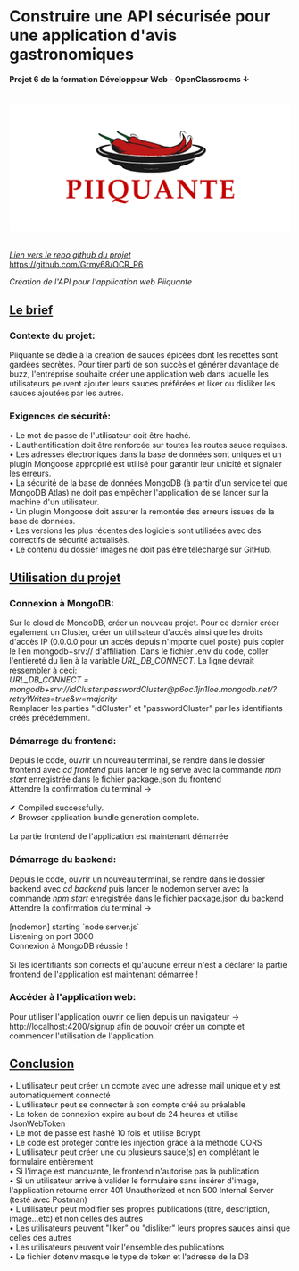 <h1>Construire une API sécurisée pour une application d'avis gastronomiques</h1>
<b>Projet 6 de la formation Développeur Web - OpenClassrooms ↓</b><br><br><br>


<div style="text-align:center"><img src="frontend/src/assets/images/piiquante-logo.png" alt="Logo Piiquante" width="600"/></div><br>

<em><u>Lien vers le repo github du projet</u></em><br>
https://github.com/Grmy68/OCR_P6


<em>Création de l'API pour l'application web Piiquante</em>

<h2><u>Le brief</u></h2>

<h3>Contexte du projet:</h3>
Piiquante se dédie à la création de sauces épicées dont les recettes sont gardées
secrètes. Pour tirer parti de son succès et générer davantage de buzz, l'entreprise
souhaite créer une application web dans laquelle les utilisateurs peuvent ajouter
leurs sauces préférées et liker ou disliker les sauces ajoutées par les autres.


<h3>Exigences de sécurité:</h3>
• Le mot de passe de l'utilisateur doit être haché.<br>
• L'authentification doit être renforcée sur toutes les routes sauce requises.<br>
• Les adresses électroniques dans la base de données sont uniques et un
  plugin Mongoose approprié est utilisé pour garantir leur unicité et signaler
  les erreurs.<br>
• La sécurité de la base de données MongoDB (à partir d'un service tel que
  MongoDB Atlas) ne doit pas empêcher l'application de se lancer sur la
  machine d'un utilisateur.<br>
• Un plugin Mongoose doit assurer la remontée des erreurs issues de la base
  de données.<br>
• Les versions les plus récentes des logiciels sont utilisées avec des correctifs
  de sécurité actualisés.<br>
• Le contenu du dossier images ne doit pas être téléchargé sur GitHub.<br>


<h2><u>Utilisation du projet</u></h2>

<h3>Connexion à MongoDB:</h3>
Sur le cloud de MondoDB, créer un nouveau projet. Pour ce dernier créer également un Cluster, créer un utilisateur d'accès  ainsi que les droits d'accès IP (0.0.0.0 pour un accès depuis n'importe quel poste) puis copier le lien mongodb+srv:// d'affiliation.
Dans le fichier .env du code, coller l'entièreté du lien à la variable <em>URL_DB_CONNECT</em>. La ligne devrait ressembler à ceci:<br> <em>URL_DB_CONNECT = mongodb+srv://idCluster:passwordCluster@p6oc.1jn1loe.mongodb.net/?retryWrites=true&w=majority</em> <br> Remplacer les parties "idCluster" et "passwordCluster" par les identifiants créés précédemment.


<h3>Démarrage du frontend:</h3>
Depuis le code, ouvrir un nouveau terminal, se rendre dans le dossier frontend avec <em>cd frontend</em> puis lancer le ng serve avec la commande <em>npm start</em> enregistrée dans le fichier package.json du frontend <br>
Attendre la confirmation du terminal →<br><br>
✔ Compiled successfully.<br>
✔ Browser application bundle generation complete.<br><br>
La partie frontend de l'application est maintenant démarrée

<h3>Démarrage du backend:</h3>
Depuis le code, ouvrir un nouveau terminal, se rendre dans le dossier backend avec <em>cd backend</em> puis lancer le nodemon server avec la commande <em>npm start</em> enregistrée dans le fichier package.json du backend <br>
Attendre la confirmation du terminal →<br><br>
[nodemon] starting `node server.js`<br>
Listening on port 3000<br>
Connexion à MongoDB réussie !<br><br>
Si les identifiants son corrects et qu'aucune erreur n'est à déclarer la partie frontend de l'application est maintenant démarrée !

<h3>Accéder à l'application web:</h3>
Pour utiliser l'application ouvrir ce lien depuis un navigateur → http://localhost:4200/signup afin de pouvoir créer un compte et commencer l'utilisation de l'application.


<h2><u>Conclusion</u></h2>
• L'utilisateur peut créer un compte avec une adresse mail unique et y est automatiquement connecté<br>
• L'utilisateur peut se connecter à son compte créé au préalable<br>
• Le token de connexion expire au bout de 24 heures et utilise JsonWebToken<br>
• Le mot de passe est hashé 10 fois et utilise Bcrypt<br>
• Le code est protéger contre les injection grâce à la méthode CORS<br>
• L'utilisateur peut créer une ou plusieurs sauce(s) en complétant le formulaire entièrement<br>
• Si l'image est manquante, le frontend n'autorise pas la publication<br>
• Si un utilisateur arrive à valider le formulaire sans insérer d'image, l'application retourne error 401 Unauthorized et non  500 Internal Server (testé avec Postman)<br>
• L'utilisateur peut modifier ses propres publications (titre, description, image...etc) et non celles des autres<br>
• Les utilisateurs peuvent "liker" ou "disliker" leurs propres sauces ainsi que celles des autres<br>
• Les utilisateurs peuvent voir l'ensemble des publications<br>
• Le fichier dotenv masque le type de token et l'adresse de la DB<br>







